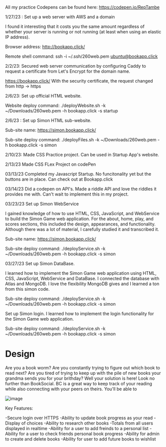 All my practice Codepens can be found here:
https://codepen.io/RepTambe

1/27/23 :
Set up a web server with AWS and a domain

I found it interesting that it costs you the same amount regardless of whether your server is running or not running (at least when using an elastic IP address).

Browser address: http://bookapp.click/

Remote shell command: ssh -i ~/.ssh/260web.pem ubuntu@bookapp.click

2/2/23:
Secured web server communication by configuring Caddy to request a certificate from Let's Encrypt for the domain name.

https://bookapp.click/
With the security certificate, the request changed from http -> https

2/6/23:
Set up official HTML website.


Website deploy command: ./deployWebsite.sh -k ~/Downloads/260web.pem -h bookapp.click -s startup


2/6/23 :
Set up Simon HTML sub-website.


Sub-site name: https://simon.bookapp.click/

Sub-site deploy command: ./deployFiles.sh -k ~/Downloads/260web.pem -h bookapp.click -s simon

2/10/23:
Made CSS Practice project. Can be used in Startup App's website.

2/13/23
Made CSS FLex Project on codePen

03/13/23
Completed my Javascript Startup. No funcitonality yet but the buttons are in place.
Can check out at Bookapp.click

03/14/23
Did a codepen on API's. Made a riddle API and love the riddles it provides me with. Can't wait to implement this in my project.

03/23/23
Set up Simon WebService

I gained knowledge of how to use HTML, CSS, JavaScript, and WebService to build the Simon Game web application. For the about, home, play, and scores sections, this included the design, appearances, and functionality. Although there was a lot of material, I carefully studied it and transcribed it.

Sub-site name: https://simon.bookapp.click/

Sub-site deploy command: ./deployService.sh -k ~/Downloads/260web.pem -h bookapp.click -s simon

03/27/23
Set up Simon DataBase.

I learned how to implement the Simon Game web application using HTML, CSS, JavaScript, WebService and DataBase. I connected the database with Atlas and MongoDB. I love the flexibility MongoDB gives and I learned a ton from this simon code. 

Sub-site deploy command: ./deployService.sh -k ~/Downloads/260web.pem -h bookapp.click -s simon

Set up Simon login. 
I learned how to implement the login functionality for the Simon Game web application.

Sub-site deploy command: ./deployService.sh -k ~/Downloads/260web.pem -h bookapp.click -s simon

# Design

Are you a book worm? Are you constantly trying to figure out which book to read next? Are you tired of trying to keep up with the pile of new books your grandma sends you for your brithday? Well your solution is here!
Look no further than BookSocial. BC is a great way to keep track of your reading while also connecting with your peers on theirs. You'll be able to 

![image](https://user-images.githubusercontent.com/56054621/215150230-fcd7d947-117e-4cfb-b74c-0e050603bb79.png)

Key Features:

  -Secure login over HTTPS
  -Ability to update book progress as your read
  -Display of choices
  -Ability to research other books
  -Totals from all users displayed in realtime
  -Ability for a user to add freinds to a personal list
  -Ability for a user to check friends personal book progress
  -Ability for admin to create and delete books
  -Ability for user to add future books to wishlist
